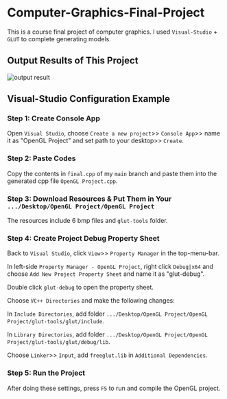 # Computer-Graphics-Final-Project
This is a course final project of computer graphics. I used `Visual-Studio` + `GLUT` to complete generating models.

## Output Results of This Project
![output result](https://github.com/LizLewis1024/Computer-Graphics-Final-Project/blob/main/result.png)

## Visual-Studio Configuration Example
### Step 1: Create Console App
Open `Visual Studio`, choose `Create a new project`>> `Console App`>> name it as "OpenGL Project" and set path to your desktop>> `Create`.

### Step 2: Paste Codes
Copy the contents in `final.cpp` of my `main` branch and paste them into the generated cpp file `OpenGL Project.cpp`.

### Step 3: Download Resources & Put Them in Your `.../Desktop/OpenGL Project/OpenGL Project`
The resources include 6 bmp files and `glut-tools` folder.

### Step 4: Create Project Debug Property Sheet
Back to `Visual Studio`, click `View`>> `Property Manager` in the top-menu-bar.

In left-side `Property Manager - OpenGL Project`, right click `Debug|x64` and choose `Add New Project Property Sheet` and name it as "glut-debug".

Double click `glut-debug` to open the property sheet.

Choose `VC++ Directories` and make the following changes:

In `Include Directories`, add folder `.../Desktop/OpenGL Project/OpenGL Project/glut-tools/glut/include`.

In `Library Directories`, add folder `.../Desktop/OpenGL Project/OpenGL Project/glut-tools/glut/debug/lib`.

Choose `Linker`>> `Input`, add `freeglut.lib` in `Additional Dependencies`.

### Step 5: Run the Project
After doing these settings, press `F5` to run and compile the OpenGL project.
